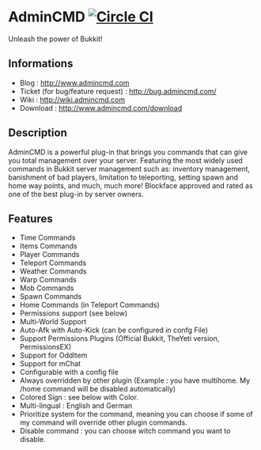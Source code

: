 AdminCMD [![Circle CI](https://circleci.com/gh/Belphemur/AdminCmd.png?build-passed=4823778a8e73cf1a8812946b3e0ee570a92c03c2)](https://circleci.com/gh/Belphemur/AdminCmd)
================================
Unleash the power of Bukkit!

Informations
------------
* Blog : http://www.admincmd.com
* Ticket (for bug/feature request) : http://bug.admincmd.com/
* Wiki : http://wiki.admincmd.com
* Download :  http://www.admincmd.com/download

Description
------------
AdminCMD is a powerful plug-in that brings you commands that can give you total management over your server. 
Featuring the most widely used commands in Bukkit server management such as: inventory management, 
banishment of bad players, limitation to teleporting, setting spawn and home way points, and much, much more! 
Blockface approved and rated as one of the best plug-in by server owners.

Features
--------
* Time Commands
* Items Commands
* Player Commands
* Teleport Commands
* Weather Commands
* Warp Commands
* Mob Commands
* Spawn Commands
* Home Commands (in Teleport Commands)
* Permissions support (see below)
* Multi-World Support
* Auto-Afk with Auto-Kick (can be configured in confg File)
* Support Permissions Plugins (Official Bukkit, TheYeti version, PermissionsEX)
* Support for OddItem
* Support for mChat
* Configurable with a config file
* Always overridden by other plugin (Example : you have multihome. My /home command will be disabled automatically)
* Colored Sign : see below with Color.
* Multi-lingual : English and German
* Prioritize system for the command, meaning you can choose if some of my command will override other plugin commands.
* Disable command : you can choose witch command you want to disable.
